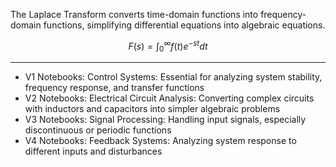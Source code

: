 The Laplace Transform converts time-domain functions into frequency-domain functions, simplifying differential equations into algebraic equations.

$$F(s) = \int_{0}^{\infty} f(t)e^{-st}dt$$

- - - -
* V1 Notebooks: Control Systems: Essential for analyzing system stability, frequency response, and transfer functions
* V2 Notebooks: Electrical Circuit Analysis: Converting complex circuits with inductors and capacitors into simpler algebraic problems
* V3 Notebooks: Signal Processing: Handling input signals, especially discontinuous or periodic functions
* V4 Notebooks: Feedback Systems: Analyzing system response to different inputs and disturbances
